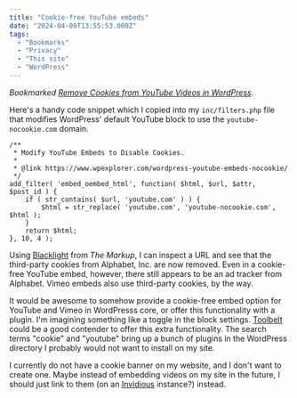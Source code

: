 ```yaml
---
title: "Cookie-free YouTube embeds"
date: "2024-04-09T13:55:53.000Z"
tags: 
  - "Bookmarks"
  - "Privacy"
  - "This site"
  - "WordPress"
---
```


_Bookmarked [Remove Cookies from YouTube Videos in WordPress](https://www.wpexplorer.com/wordpress-youtube-embeds-nocookie/)._

Here's a handy code snippet which I copied into my `inc/filters.php` file that modifies WordPress' default YouTube block to use the `youtube-nocookie.com` domain.

```
/**
 * Modify YouTube Embeds to Disable Cookies.
 * 
 * @link https://www.wpexplorer.com/wordpress-youtube-embeds-nocookie/
 */
add_filter( 'embed_oembed_html', function( $html, $url, $attr, $post_id ) {
	if ( str_contains( $url, 'youtube.com' ) ) {
		$html = str_replace( 'youtube.com', 'youtube-nocookie.com', $html );
	}
	return $html;
}, 10, 4 );
```

Using [Blacklight](https://themarkup.org/blacklight) from _The Markup_, I can inspect a URL and see that the third-party cookies from Alphabet, Inc. are now removed. Even in a cookie-free YouTube embed, however, there still appears to be an ad tracker from Alphabet. Vimeo embeds also use third-party cookies, by the way.

It would be awesome to somehow provide a cookie-free embed option for YouTube and Vimeo in WordPresss core, or offer this functionality with a plugin. I'm imagining something like a toggle in the block settings. [Toolbelt](https://wordpress.org/plugins/wp-toolbelt/) could be a good contender to offer this extra functionality. The search terms "cookie" and "youtube" bring up a bunch of plugins in the WordPress directory I probably would not want to install on my site.

I currently do not have a cookie banner on my website, and I don't want to create one. Maybe instead of embedding videos on my site in the future, I should just link to them (on an [Invidious](https://invidious.io/) instance?) instead.
